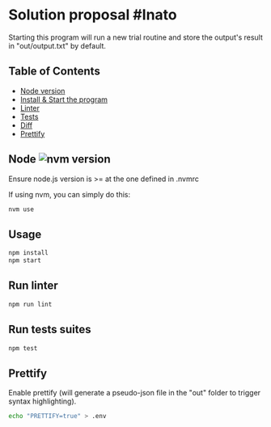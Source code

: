 # Solution proposal #Inato

Starting this program will run a new trial routine and store the output's result in "out/output.txt" by default.

## Table of Contents

- [Node version](#node)
- [Install & Start the program](#usage)
- [Linter](#run-linter)
- [Tests](#run-tests-suites)
- [Diff](#check-diff-with-original-output)
- [Prettify](#prettify)

## Node ![nvm version](https://img.shields.io/badge/version-v10.15.3-green.svg)

Ensure node.js version is >= at the one defined in .nvmrc

If using nvm, you can simply do this:

```sh
nvm use
```

## Usage

```sh
npm install
npm start
```

## Run linter
```sh
npm run lint
```

## Run tests suites
```sh
npm test
```

## Prettify

Enable prettify (will generate a pseudo-json file in the "out" folder to trigger syntax highlighting).

```sh
echo "PRETTIFY=true" > .env
```
